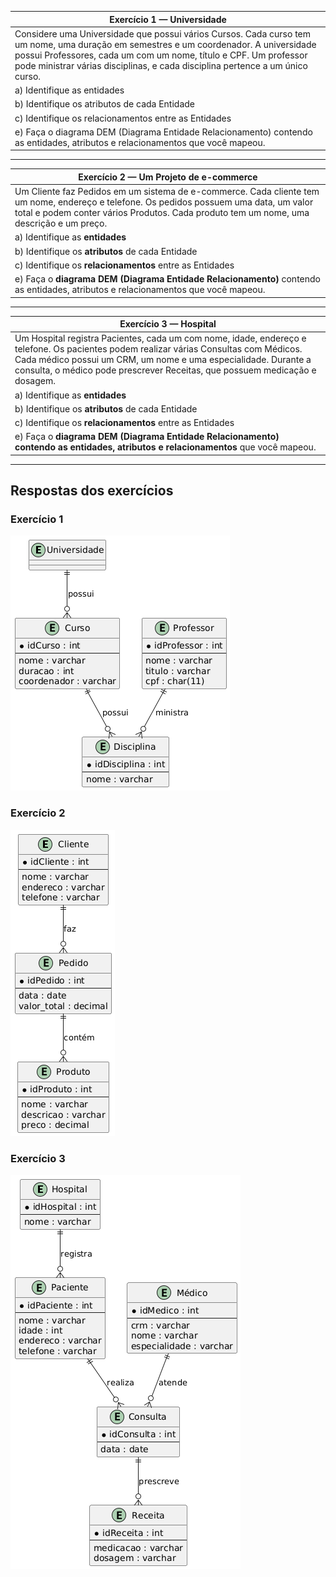 | Exercício 1 — Universidade |
|-----------------------------------------------------------------------|
| Considere uma Universidade que possui vários Cursos. Cada curso tem um nome, uma duração em semestres e um coordenador. A universidade possui Professores, cada um com um nome, título e CPF. Um professor pode ministrar várias disciplinas, e cada disciplina pertence a um único curso. |
| a) Identifique as entidades |
| b) Identifique os atributos de cada Entidade |
| c) Identifique os relacionamentos entre as Entidades |
| e) Faça o diagrama DEM (Diagrama Entidade Relacionamento) contendo as entidades, atributos e relacionamentos que você mapeou. |

------------------------------------------------------------------------

| Exercício 2 — Um Projeto de e-commerce |
|-----------------------------------------------------------------------|
| Um Cliente faz Pedidos em um sistema de e-commerce. Cada cliente tem um nome, endereço e telefone. Os pedidos possuem uma data, um valor total e podem conter vários Produtos. Cada produto tem um nome, uma descrição e um preço. |
| a) Identifique as **entidades** |
| b) Identifique os **atributos** de cada Entidade |
| c) Identifique os **relacionamentos** entre as Entidades |
| e) Faça o **diagrama DEM (Diagrama Entidade Relacionamento)** contendo as entidades, atributos e relacionamentos que você mapeou. |

------------------------------------------------------------------------

| Exercício 3 — Hospital |
|-----------------------------------------------------------------------|
| Um Hospital registra Pacientes, cada um com nome, idade, endereço e telefone. Os pacientes podem realizar várias Consultas com Médicos. Cada médico possui um CRM, um nome e uma especialidade. Durante a consulta, o médico pode prescrever Receitas, que possuem medicação e dosagem. |
| a) Identifique as **entidades** |
| b) Identifique os **atributos** de cada Entidade |
| c) Identifique os **relacionamentos** entre as Entidades |
| e) Faça o **diagrama DEM (Diagrama Entidade Relacionamento) contendo as entidades, atributos e relacionamentos** que você mapeou. |

------------------------------------------------------------------------

## Respostas dos exercícios

### Exercício 1

![](images/clipboard-1199095852.png)

### Exercício 2

![](images/clipboard-2541859182.png)

### Exercício 3

![](images/clipboard-3544243903.png)
